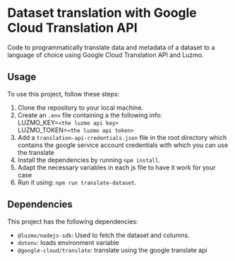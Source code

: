 # Dataset translation with Google Cloud Translation API
Code to programmatically translate data and metadata of a dataset to a language of choice using Google Cloud Translation API and Luzmo.

## Usage
To use this project, follow these steps:

1. Clone the repository to your local machine.
2. Create an `.env` file containing a the following info: <br>
  LUZMO_KEY=`<the luzmo api key>`<br>
  LUZMO_TOKEN=`<the luzmo api token>`<br>
3. Add a `translation-api-credentials.json` file in the root directory which contains the google service account credentials with which you can use the translate
4. Install the dependencies by running `npm install`.
5. Adapt the necessary variables in each js file to have it work for your case
6. Run it using: `npm run translate-dataset`.

## Dependencies

This project has the following dependencies:
- `@luzmo/nodejs-sdk`: Used to fetch the dataset and columns.
- `dotenv`: loads environment variable
- `@google-cloud/translate`: translate using the google translate api
